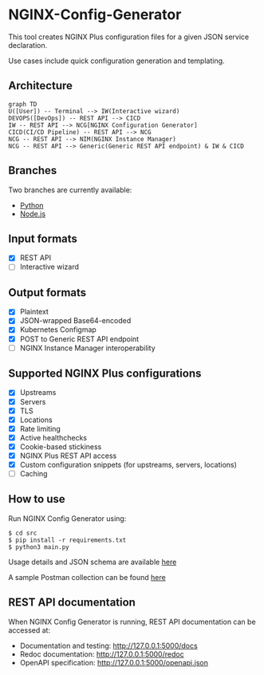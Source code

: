 # NGINX-Config-Generator

This tool creates NGINX Plus configuration files for a given JSON service declaration.

Use cases include quick configuration generation and templating.

## Architecture

```mermaid
graph TD
U([User]) -- Terminal --> IW(Interactive wizard)
DEVOPS([DevOps]) -- REST API --> CICD
IW -- REST API --> NCG[NGINX Configuration Generator]
CICD(CI/CD Pipeline) -- REST API --> NCG
NCG -- REST API --> NIM(NGINX Instance Manager)
NCG -- REST API --> Generic(Generic REST API endpoint) & IW & CICD
```

## Branches

Two branches are currently available:

- [Python](/NGINX-Config-Generator/tree/main)
- [Node.js](/NGINX-Config-Generator/tree/nodejs)

## Input formats

- [X] REST API
- [ ] Interactive wizard

## Output formats

- [X] Plaintext
- [X] JSON-wrapped Base64-encoded
- [X] Kubernetes Configmap
- [X] POST to Generic REST API endpoint
- [ ] NGINX Instance Manager interoperability
  
## Supported NGINX Plus configurations

- [X] Upstreams
- [X] Servers
- [X] TLS
- [X] Locations
- [X] Rate limiting
- [X] Active healthchecks
- [X] Cookie-based stickiness
- [X] NGINX Plus REST API access
- [X] Custom configuration snippets (for upstreams, servers, locations)
- [ ] Caching

## How to use

Run NGINX Config Generator using:

```
$ cd src
$ pip install -r requirements.txt
$ python3 main.py
```

Usage details and JSON schema are available [here](/USAGE.md)

A sample Postman collection can be found [here](/postman)

## REST API documentation

When NGINX Config Generator is running, REST API documentation can be accessed at:

- Documentation and testing: http://127.0.0.1:5000/docs
- Redoc documentation: http://127.0.0.1:5000/redoc
- OpenAPI specification: http://127.0.0.1:5000/openapi.json
```